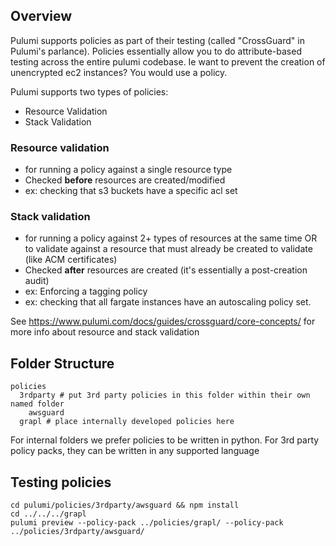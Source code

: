 ## Overview

Pulumi supports policies as part of their testing (called "CrossGuard" in
Pulumi's parlance). Policies essentially allow you to do attribute-based testing
across the entire pulumi codebase. Ie want to prevent the creation of
unencrypted ec2 instances? You would use a policy.

Pulumi supports two types of policies:

- Resource Validation
- Stack Validation

### Resource validation

- for running a policy against a single resource type
- Checked **before** resources are created/modified
- ex: checking that s3 buckets have a specific acl set

### Stack validation

- for running a policy against 2+ types of resources at the same time OR to
  validate against a resource that must already be created to validate (like ACM
  certificates)
- Checked **after** resources are created (it's essentially a post-creation
  audit)
- ex: Enforcing a tagging policy
- ex: checking that all fargate instances have an autoscaling policy set.

See https://www.pulumi.com/docs/guides/crossguard/core-concepts/ for more info
about resource and stack validation

## Folder Structure

```
policies
  3rdparty # put 3rd party policies in this folder within their own named folder
    awsguard
  grapl # place internally developed policies here

```

For internal folders we prefer policies to be written in python. For 3rd party
policy packs, they can be written in any supported language

## Testing policies

```shell
cd pulumi/policies/3rdparty/awsguard && npm install
cd ../../../grapl
pulumi preview --policy-pack ../policies/grapl/ --policy-pack ../policies/3rdparty/awsguard/
```
